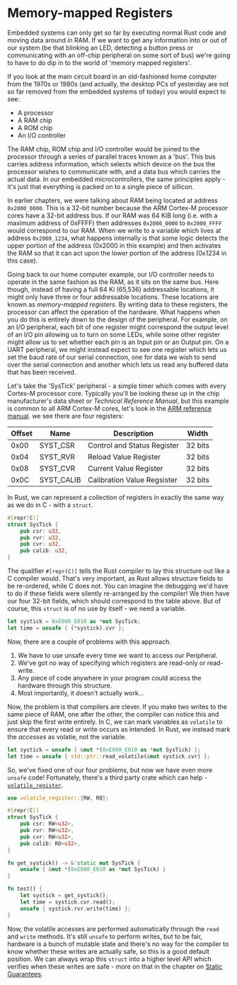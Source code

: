 # Memory-mapped Registers

Embedded systems can only get so far by executing normal Rust code and moving data around in RAM. If we want to get any information into or out of our system (be that blinking an LED, detecting a button press or communicating with an off-chip peripheral on some sort of bus) we're going to have to do dip in to the world of 'memory mapped registers'.

If you look at the main circuit board in an old-fashioned home computer from the 1970s or 1980s (and actually, the desktop PCs of yesterday are not so far removed from the embedded systems of today) you would expect to see:

* A processor
* A RAM chip
* A ROM chip
* An I/O controller

The RAM chip, ROM chip and I/O controller would be joined to the processor through a series of parallel traces known as a 'bus'. This bus carries address information, which selects which device on the bus the processor wishes to communicate with, and a data bus which carries the actual data. In our embedded microcontrollers, the same principles apply - it's just that everything is packed on to a single piece of sillicon.

In earlier chapters, we were talking about RAM being located at address `0x2000_0000`. This is a 32-bit number because the ARM Cortex-M processor cores have a 32-bit address bus. If our RAM was 64 KiB long (i.e. with a maximum address of 0xFFFF) then addresses `0x2000_0000` to `0x2000_FFFF` would correspond to our RAM. When we write to a variable which lives at address `0x2000_1234`, what happens internally is that some logic detects the upper portion of the address (0x2000 in this example) and then activates the RAM so that it can act upon the lower portion of the address (0x1234 in this case).

Going back to our home computer example, our I/O controller needs to operate in the same fashion as the RAM, as it sits on the same bus. Here though, instead of having a full 64 Ki (65,536) addressable locations, it might only have three or four addressable locations. These locations are known as *memory-mapped registers*. By writing data to these registers, the processor can affect the operation of the hardware. What happens when you do this is entirely down to the design of the peripheral. For example, on an I/O peripheral, each bit of one register might correspond the output level of an I/O pin allowing us to turn on some LEDs, while some other register might allow us to set whether each pin is an Input pin or an Output pin. On a UART peripheral, we might instead expect to see one register which lets us set the baud rate of our serial connection, one for data we wish to send over the serial connection and another which lets us read any buffered data that has been received.

Let's take the 'SysTick' peripheral - a simple timer which comes with every Cortex-M processor core. Typically you'll be looking these up in the chip manufacturer's data sheet or *Technical Reference Manual*, but this example is common to all ARM Cortex-M cores, let's look in the [ARM reference manual]. we see there are four registers:

[ARM reference manual]: http://infocenter.arm.com/help/topic/com.arm.doc.dui0553a/Babieigh.html

| Offset | Name        | Description                 | Width  |
|--------|-------------|-----------------------------|--------|
| 0x00   | SYST_CSR    | Control and Status Register | 32 bits|
| 0x04   | SYST_RVR    | Reload Value Register       | 32 bits|
| 0x08   | SYST_CVR    | Current Value Register      | 32 bits|
| 0x0C   | SYST_CALIB  | Calibration Value Regsister | 32 bits|

In Rust, we can represent a collection of registers in exactly the same way as we do in C - with a `struct`.

```rust
#[repr(C)]
struct SysTick {
    pub csr: u32,
    pub rvr: u32,
    pub cvr: u32,
    pub calib: u32,
}
```

The qualifier `#[repr(C)]` tells the Rust compiler to lay this structure out like a C compiler would. That's very important, as Rust allows structure fields to be re-ordered, while C does not. You can imagine the debugging we'd have to do if these fields were silently re-arranged by the compiler! We then have our four 32-bit fields, which should correspond to the table above. But of course, this `struct` is of no use by itself - we need a variable.

```rust
let systick = 0xE000_E010 as *mut SysTick;
let time = unsafe { (*systick).cvr };
```

Now, there are a couple of problems with this approach.

1. We have to use unsafe every time we want to access our Peripheral.
2. We've got no way of specifying which registers are read-only or read-write.
3. Any piece of code anywhere in your program could access the hardware through this structure.
4. Most importantly, it doesn't actually work...

Now, the problem is that compilers are clever. If you make two writes to the same piece of RAM, one after the other, the compiler can notice this and just skip the first write entirely. In C, we can mark variables as `volatile` to ensure that every read or write occurs as intended. In Rust, we instead mark the *accesses* as volatie, not the variable.

```rust
let systick = unsafe { &mut *(0xE000_E010 as *mut SysTick) };
let time = unsafe { std::ptr::read_volatile(&mut systick.cvr) };
```

So, we've fixed one of our four problems, but now we have even more `unsafe` code! Fortunately, there's a third party crate which can help - [`volatile_register`].

[`volatile_register`]: https://crates.io/crates/volatile_register

```rust
use volatile_register::{RW, RO};

#[repr(C)]
struct SysTick {
    pub csr: RW<u32>,
    pub rvr: RW<u32>,
    pub cvr: RW<u32>,
    pub calib: RO<u32>,
}

fn get_systick() -> &'static mut SysTick {
	unsafe { &mut *(0xE000_E010 as *mut SysTick) }
}

fn test() {
	let systick = get_systick();
	let time = systick.cvr.read();
	unsafe { systick.rvr.write(time) };
}
```

Now, the volatile accesses are performed automatically through the `read` and `write` methods. It's still `unsafe` to perform writes, but to be fair, hardware is a bunch of mutable state and there's no way for the compiler to know whether these writes are actually safe, so this is a good default position. We can always wrap this `struct` into a higher level API which verifies when these writes are safe - more on that in the chapter on [Static Guarantees].

[Static Guarantees]: ../static-guarantees/static-guarantees.md
